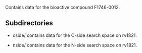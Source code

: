 Contains data for the bioactive compound F1746-0012.

## Subdirectories

- cside/ contains data for the C-side search space on rv1821.

- nside/ contains data for the N-side search space on rv1821.

